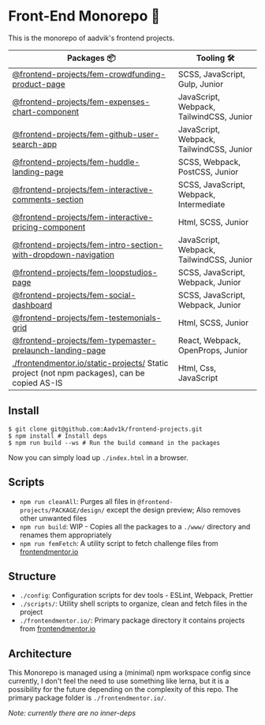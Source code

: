 # Front-End Monorepo 🗿

This is the monorepo of aadvik's frontend projects.

| Packages 📦                                                                                                                        | Tooling 🛠️                               |
| ---------------------------------------------------------------------------------------------------------------------------------- | ---------------------------------------- |
| [@frontend-projects/fem-crowdfunding-product-page](./frontendmentor.io/fem-crowdfunding-product-page/)                             | SCSS, JavaScript, Gulp, Junior           |
| [@frontend-projects/fem-expenses-chart-component](./frontendmentor.io/fem-expenses-chart-component/)                               | JavaScript, Webpack, TailwindCSS, Junior |
| [@frontend-projects/fem-github-user-search-app](./frontendmentor.io/fem-github-user-search-app/)                                   | JavaScript, Webpack, TailwindCSS, Junior |
| [@frontend-projects/fem-huddle-landing-page](./frontendmentor.io/fem-huddle-landing-page/)                                         | SCSS, Webpack, PostCSS, Junior           |
| [@frontend-projects/fem-interactive-comments-section](./frontendmentor.io/fem-interactive-comments-section/)                       | SCSS, JavaScript, Webpack, Intermediate  |
| [@frontend-projects/fem-interactive-pricing-component](./frontendmentor.io/fem-interactive-pricing-component/)                     | Html, SCSS, Junior                       |
| [@frontend-projects/fem-intro-section-with-dropdown-navigation](./frontendmentor.io/fem-intro-section-with-dropdown-navigation/)   | JavaScript, Webpack, TailwindCSS, Junior |
| [@frontend-projects/fem-loopstudios-page](./frontendmentor.io/fem-loopstudios-page/)                                               | SCSS, JavaScript, Webpack, Junior        |
| [@frontend-projects/fem-social-dashboard](./frontendmentor.io/fem-social-dashboard/)                                               | SCSS, JavaScript, Webpack, Junior        |
| [@frontend-projects/fem-testemonials-grid](./frontendmentor.io/fem-testemonials-grid/)                                             | Html, SCSS, Junior                       |
| [@frontend-projects/fem-typemaster-prelaunch-landing-page](./frontendmentor.io/fem-typemaster-prelaunch-landing-page/)             | React, Webpack, OpenProps, Junior        |
| [./frontendmentor.io/static-projects/](./frontendmentor.io/static-projects) Static project (not npm packages), can be copied AS-IS | Html, Css, JavaScript                    |

## Install

```shell
$ git clone git@github.com:Aadv1k/frontend-projects.git
$ npm install # Install deps
$ npm run build --ws # Run the build command in the packages
```

Now you can simply load up `./index.html` in a browser.

## Scripts

- `npm run cleanAll`: Purges all files in `@frontend-projects/PACKAGE/design/` except the design preview; Also removes other unwanted files
- `npm run build`: WIP - Copies all the packages to a `./www/` directory and renames them appropriately
- `npm run femFetch`: A utility script to fetch challenge files from [frontendmentor.io](https://frontendmentor.io)

## Structure

- `./config`: Configuration scripts for dev tools - ESLint, Webpack, Prettier
- `./scripts/`: Utility shell scripts to organize, clean and fetch files in the project
- `./frontendmentor.io/`: Primary package directory it contains projects from [frontendmentor.io](https://frontendmentor.io)

## Architecture

This Monorepo is managed using a (minimal) npm workspace config since
currently, I don't feel the need to use something like lerna, but it is a
possibility for the future depending on the complexity of this repo. The
primary package folder is `./frontendmentor.io/`.

_Note: currently there are no inner-deps_
